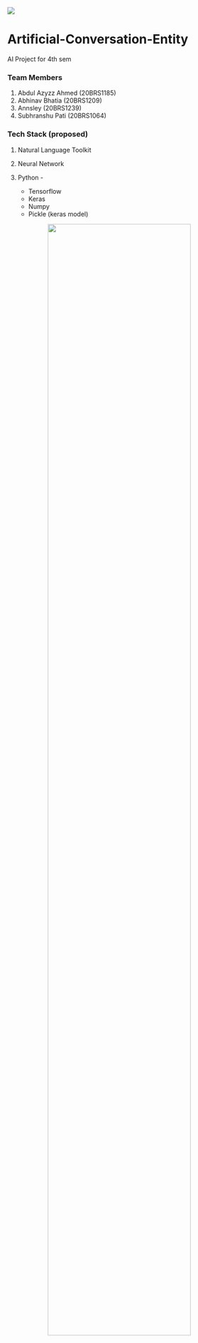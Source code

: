 ![](https://vitchennaievents.com/conf1/img/vit_light.png)
# Artificial-Conversation-Entity
AI Project for 4th sem 
### Team Members
1. Abdul Azyzz Ahmed  (20BRS1185)
1. Abhinav Bhatia     (20BRS1209)
1. Annsley            (20BRS1239)
1. Subhranshu Pati    (20BRS1064)

### Tech Stack (proposed) 
1. Natural Language Toolkit
2. Neural Network
3. Python -

	- Tensorflow 
	- Keras
	- Numpy
	- Pickle (keras model)

<p align='center'><img src='https://giffiles.alphacoders.com/228/2282.gif' width='80%'/></p>
